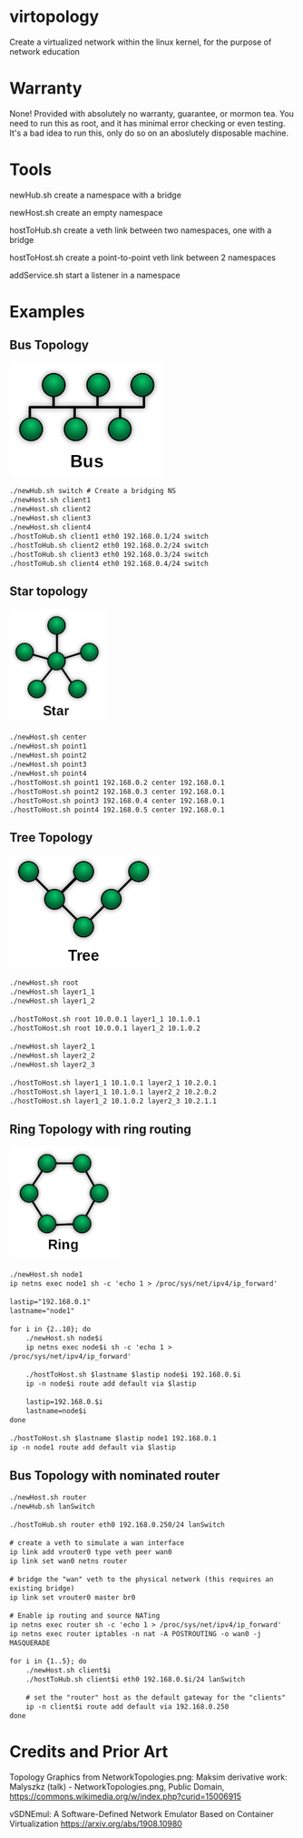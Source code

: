 # virtopology
Create a virtualized network within the linux kernel, for the purpose of network education

# Warranty

None! Provided with absolutely no warranty, guarantee, or mormon tea. You need to run this as root, and it has minimal error checking or even testing. It's a bad idea to run this, only do so on an aboslutely disposable machine.

# Tools

newHub.sh       create a namespace with a bridge

newHost.sh      create an empty namespace

hostToHub.sh    create a veth link between two namespaces, one with a bridge

hostToHost.sh   create a point-to-point veth link between 2 namespaces

addService.sh   start a listener in a namespace

# Examples

## Bus Topology

<img src="topologies/bus.png" height="200"/>

    ./newHub.sh switch # Create a bridging NS
    ./newHost.sh client1
    ./newHost.sh client2
    ./newHost.sh client3
    ./newHost.sh client4
    ./hostToHub.sh client1 eth0 192.168.0.1/24 switch
    ./hostToHub.sh client2 eth0 192.168.0.2/24 switch
    ./hostToHub.sh client3 eth0 192.168.0.3/24 switch
    ./hostToHub.sh client4 eth0 192.168.0.4/24 switch

## Star topology

<img src="topologies/star.png" height="200"/>

    ./newHost.sh center
    ./newHost.sh point1
    ./newHost.sh point2
    ./newHost.sh point3
    ./newHost.sh point4
    ./hostToHost.sh point1 192.168.0.2 center 192.168.0.1
    ./hostToHost.sh point2 192.168.0.3 center 192.168.0.1
    ./hostToHost.sh point3 192.168.0.4 center 192.168.0.1
    ./hostToHost.sh point4 192.168.0.5 center 192.168.0.1

## Tree Topology

<img src="topologies/tree.png" height="200"/>

    ./newHost.sh root
    ./newHost.sh layer1_1
    ./newHost.sh layer1_2

    ./hostToHost.sh root 10.0.0.1 layer1_1 10.1.0.1
    ./hostToHost.sh root 10.0.0.1 layer1_2 10.1.0.2
    
    ./newHost.sh layer2_1
    ./newHost.sh layer2_2
    ./newHost.sh layer2_3

    ./hostToHost.sh layer1_1 10.1.0.1 layer2_1 10.2.0.1
    ./hostToHost.sh layer1_1 10.1.0.1 layer2_2 10.2.0.2
    ./hostToHost.sh layer1_2 10.1.0.2 layer2_3 10.2.1.1

## Ring Topology with ring routing

<img src="topologies/ring.png" height="200">

    ./newHost.sh node1
    ip netns exec node1 sh -c 'echo 1 > /proc/sys/net/ipv4/ip_forward'

    lastip="192.168.0.1"
    lastname="node1"

    for i in {2..10}; do
        ./newHost.sh node$i
        ip netns exec node$i sh -c 'echo 1 > /proc/sys/net/ipv4/ip_forward'

        ./hostToHost.sh $lastname $lastip node$i 192.168.0.$i
        ip -n node$i route add default via $lastip

        lastip=192.168.0.$i
        lastname=node$i
    done

    ./hostToHost.sh $lastname $lastip node1 192.168.0.1
    ip -n node1 route add default via $lastip

## Bus Topology with nominated router

    ./newHost.sh router
    ./newHub.sh lanSwitch

    ./hostToHub.sh router eth0 192.168.0.250/24 lanSwitch
    
    # create a veth to simulate a wan interface
    ip link add vrouter0 type veth peer wan0
    ip link set wan0 netns router
    
    # bridge the "wan" veth to the physical network (this requires an existing bridge)
    ip link set vrouter0 master br0
    
    # Enable ip routing and source NATing
    ip netns exec router sh -c 'echo 1 > /proc/sys/net/ipv4/ip_forward'
    ip netns exec router iptables -n nat -A POSTROUTING -o wan0 -j MASQUERADE

    for i in {1..5}; do
        ./newHost.sh client$i
        ./hostToHub.sh client$i eth0 192.168.0.$i/24 lanSwitch

        # set the "router" host as the default gateway for the "clients"
        ip -n client$i route add default via 192.168.0.250
    done

# Credits and Prior Art

Topology Graphics from NetworkTopologies.png: Maksim derivative work: Malyszkz (talk) - NetworkTopologies.png, Public Domain, https://commons.wikimedia.org/w/index.php?curid=15006915

vSDNEmul: A Software-Defined Network Emulator Based on Container Virtualization https://arxiv.org/abs/1908.10980
